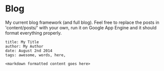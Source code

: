Blog
=======
My current blog framework (and full blog). Feel free to replace the posts in 'content/posts/' with your own, run it on Google App Engine and it should format everything properly.

```
title: My Title
author: My Author
date: August 2nd 2014
tags: awesome, words, here,

<markdown formatted content goes here>
```
